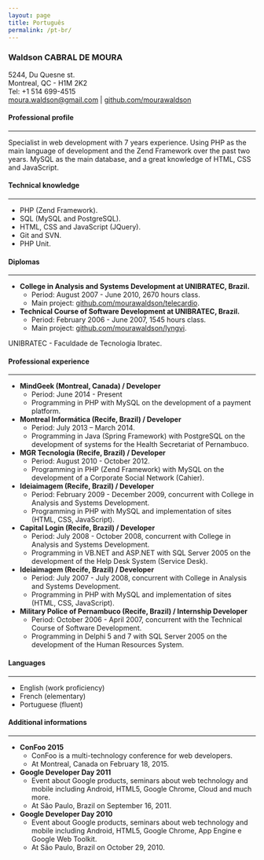 ```yaml
---
layout: page
title: Português
permalink: /pt-br/
---
```


### Waldson CABRAL DE MOURA

5244, Du Quesne st.  
Montreal, QC - H1M 2K2  
Tel: +1 514 699-4515  
[moura.waldson@gmail.com](http://mailto:moura.waldson@gmail.com) | [github.com/mourawaldson](http://github.com/mourawaldson)
#### Professional profile
***
Specialist in web development with 7 years experience. Using PHP as the main language of development and the Zend Framework over the past two years. MySQL as the main database, and a great knowledge of HTML, CSS and JavaScript.

#### Technical knowledge
***
- PHP (Zend Framework).
- SQL (MySQL and PostgreSQL).
- HTML, CSS and JavaScript (JQuery).
- Git and SVN.
- PHP Unit.

#### Diplomas
***
- **College in Analysis and Systems Development at UNIBRATEC, Brazil.**
   - Period: August 2007 - June 2010, 2670 hours class.
   - Main project: [github.com/mourawaldson/telecardio](http://github.com/mourawaldson/telecardio).
- **Technical Course of Software Development at UNIBRATEC, Brazil.**
   - Period: February 2006 - June 2007, 1545 hours class.
   - Main project: [github.com/mourawaldson/lyngvi](http://github.com/mourawaldson/lyngvi).

UNIBRATEC - Faculdade de Tecnologia Ibratec.

#### Professional experience
***
- **MindGeek (Montreal, Canada) / Developer**
   - Period: June 2014 - Present
   - Programming in PHP with MySQL on the development of a payment platform.
- **Montreal Informática (Recife, Brazil) / Developer**
   - Period: July 2013 – March 2014.
   - Programming in Java (Spring Framework) with PostgreSQL on the development of systems for the Health Secretariat of Pernambuco.
- **MGR Tecnologia (Recife, Brazil) / Developer**
   - Period: August 2010 - October 2012.
   - Programming in PHP (Zend Framework) with MySQL on the development of a Corporate Social Network (Cahier).
- **Ideiaimagem (Recife, Brazil) / Developer**
   - Period: February 2009 - December 2009, concurrent with College in Analysis and Systems Development.
   - Programming in PHP with MySQL and implementation of sites (HTML, CSS, JavaScript).
- **Capital Login (Recife, Brazil) / Developer**
   - Period: July 2008 - October 2008, concurrent with College in Analysis and Systems Development.
   - Programming in VB.NET and ASP.NET with SQL Server 2005 on the development of the Help Desk System (Service Desk).
- **Ideiaimagem (Recife, Brazil) / Developer**
   - Period: July 2007 - July 2008, concurrent with College in Analysis and Systems Development.
   - Programming in PHP with MySQL and implementation of sites (HTML, CSS, JavaScript).
- **Military Police of Pernambuco (Recife, Brazil) / Internship Developer**
   - Period: October 2006 - April 2007, concurrent with the Technical Course of Software Development.
   - Programming in Delphi 5 and 7 with SQL Server 2005 on the development of the Human Resources System.

#### Languages
***
- English (work proficiency)
- French (elementary)
- Portuguese (fluent)

#### Additional informations
***
- **ConFoo 2015**
   - ConFoo is a multi-technology conference for web developers.
   - At Montreal, Canada on February 18, 2015.
- **Google Developer Day 2011**
   - Event about Google products, seminars about web technology and mobile including Android, HTML5, Google Chrome, Cloud and much more.
   - At São Paulo, Brazil on September 16, 2011.
- **Google Developer Day 2010**
   - Event about Google products, seminars about web technology and mobile including Android, HTML5, Google Chrome, App Engine e Google Web Toolkit.
   - At São Paulo, Brazil on October 29, 2010.
